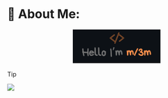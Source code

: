 # :spaghetti: About Me:
<p align="center"><img width="40%" alt="Hello, I'm Mlem I do algorithms!" src="./assets/ml3m.png" /></a></p>

> [!TIP]
> ![](https://komarev.com/ghpvc/?username=ml3m)
